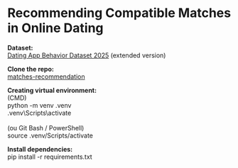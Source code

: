 # Recommending Compatible Matches in Online Dating

<b>Dataset:</b></br>
[Dating App Behavior Dataset 2025](https://www.kaggle.com/datasets/keyushnisar/dating-app-behavior-dataset?select=dating_app_behavior_dataset_extended1.csv) (extended version)

<b>Clone the repo:</b></br>
[matches-recommendation](https://github.com/viiccavalcante/matches-recommendation.git)

<b>Creating virtual environment:</b></br>
(CMD)</br>
python -m venv .venv</br>
.venv\Scripts\activate</br></br>
(ou Git Bash / PowerShell)</br>
source .venv/Scripts/activate

<b>Install dependencies:</b></br>
pip install -r requirements.txt
